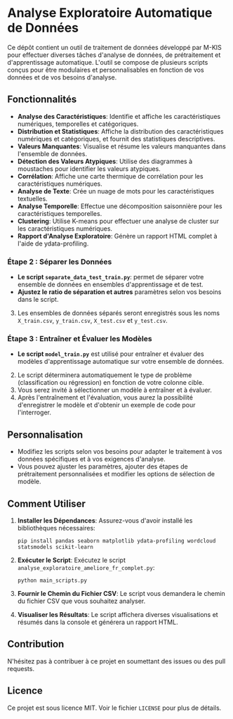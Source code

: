 
# Analyse Exploratoire Automatique de Données

Ce dépôt contient un outil de traitement de données développé par M-KIS pour effectuer diverses tâches d'analyse de données, de prétraitement et d'apprentissage automatique. L'outil se compose de plusieurs scripts conçus pour être modulaires et personnalisables en fonction de vos données et de vos besoins d'analyse.

## Fonctionnalités

- **Analyse des Caractéristiques**: Identifie et affiche les caractéristiques numériques, temporelles et catégoriques.
- **Distribution et Statistiques**: Affiche la distribution des caractéristiques numériques et catégoriques, et fournit des statistiques descriptives.
- **Valeurs Manquantes**: Visualise et résume les valeurs manquantes dans l'ensemble de données.
- **Détection des Valeurs Atypiques**: Utilise des diagrammes à moustaches pour identifier les valeurs atypiques.
- **Corrélation**: Affiche une carte thermique de corrélation pour les caractéristiques numériques.
- **Analyse de Texte**: Crée un nuage de mots pour les caractéristiques textuelles.
- **Analyse Temporelle**: Effectue une décomposition saisonnière pour les caractéristiques temporelles.
- **Clustering**: Utilise K-means pour effectuer une analyse de cluster sur les caractéristiques numériques.
- **Rapport d'Analyse Exploratoire**: Génère un rapport HTML complet à l'aide de ydata-profiling.

### Étape 2 : Séparer les Données

- **Le script `separate_data_test_train.py`**: permet de séparer votre ensemble de données en ensembles d'apprentissage et de test.
- **Ajustez le ratio de séparation et autres** paramètres selon vos besoins dans le script.
3. Les ensembles de données séparés seront enregistrés sous les noms `X_train.csv`, `y_train.csv`, `X_test.csv` et `y_test.csv`.

### Étape 3 : Entraîner et Évaluer les Modèles

- **Le script `model_train.py`** est utilisé pour entraîner et évaluer des modèles d'apprentissage automatique sur votre ensemble de données.
2. Le script déterminera automatiquement le type de problème (classification ou régression) en fonction de votre colonne cible.
3. Vous serez invité à sélectionner un modèle à entraîner et à évaluer.
4. Après l'entraînement et l'évaluation, vous aurez la possibilité d'enregistrer le modèle et d'obtenir un exemple de code pour l'interroger.

## Personnalisation

- Modifiez les scripts selon vos besoins pour adapter le traitement à vos données spécifiques et à vos exigences d'analyse.
- Vous pouvez ajuster les paramètres, ajouter des étapes de prétraitement personnalisées et modifier les options de sélection de modèle.


## Comment Utiliser

1. **Installer les Dépendances**:
   Assurez-vous d'avoir installé les bibliothèques nécessaires:
   ```
   pip install pandas seaborn matplotlib ydata-profiling wordcloud statsmodels scikit-learn
   ```

2. **Exécuter le Script**:
   Exécutez le script `analyse_exploratoire_ameliore_fr_complet.py`:
   ```
   python main_scripts.py
   ```

3. **Fournir le Chemin du Fichier CSV**:
   Le script vous demandera le chemin du fichier CSV que vous souhaitez analyser.

4. **Visualiser les Résultats**:
   Le script affichera diverses visualisations et résumés dans la console et générera un rapport HTML.

## Contribution

N'hésitez pas à contribuer à ce projet en soumettant des issues ou des pull requests.

## Licence

Ce projet est sous licence MIT. Voir le fichier `LICENSE` pour plus de détails.
